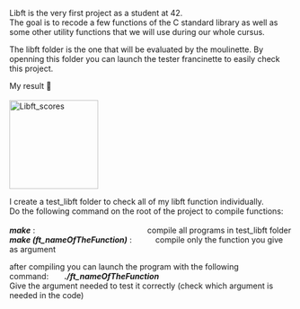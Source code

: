 Libft is the very first project as a student at 42.
<br>
The goal is to recode a few functions of the C standard library as well as some other utility functions that we will use during our whole cursus.

The libft folder is the one that will be evaluated by the moulinette. By openning this folder you can launch the tester francinette to easily check this project.

My result :slot_machine:
<br> <br>
<img width="158" alt="Libft_scores" src="https://github.com/Benoilte/libft/assets/104198121/ad9cbdd8-4336-449e-9969-8ae95b6b7b55">

I create a test_libft folder to check all of my libft function individually.
<br>
Do the following command on the root of the project to compile functions:
<br><br> 
**_make_** :&emsp;&emsp;&emsp;&emsp;&emsp;&emsp;&emsp;&emsp;&emsp;&emsp;&emsp;&emsp;&emsp;&emsp; compile all programs in test_libft folder
<br>
**_make (ft_nameOfTheFunction)_** :&emsp;&emsp;&emsp;compile only the function you give as argument

after compiling you can launch the program with the following command:&emsp;&emsp;**_./ft_nameOfTheFunction_**
<br>
Give the argument needed to test it correctly (check which argument is needed in the code)
